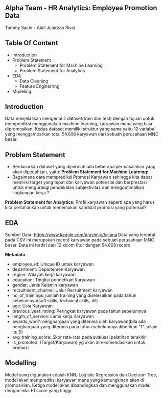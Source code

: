 ## Alpha Team - HR Analytics: Employee Promotion Data
Tommy Sachi - Aidil Junirzan Rivai


## Table Of Content

 - Introduction
 - Problem Statement
	 - Problem Statement for Machine Learning
	 - Problem Statement for Analytics
 - EDA
	 - Data Cleaning
	 - Feature Enginerring
 - Modeling

## Introduction
Data menjelaskan mengenai 2 dataset(train dan test) dengan tujuan untuk memprediksi menggunakan machine learning, karyawan mana yang bisa dipromosikan.
Kedua dataset memiliki struktur yang sama yaitu 12 variabel yang menggambarkan total 54.808 karyawan dari sebuah perusahaan MNC besar.
 

## Problem Statement
- Berdasarkan dataset yang diperolah ada beberapa permasalahan yang akan dipecahkan, yaitu:
**Problem Statement for Machine Learning:**
- Bagaimana cara memprediksi Promosi Karyawan sehingga kita dapat memiliki target yang tepat dari karyawan potensial dan berprestasi untuk mengurangi pendekatan subjektivitas dan mengoptimalkan lingkungan kerja ?

**Problem Statement for Analytics:**
Profil karyawan seperti apa yang harus kita pertahankan untuk menemukan kandidat promosi yang potensial?

## EDA
Sumber Data: https://www.kaggle.com/arashnic/hr-ana
Data yang tercatat pada CSV ini merupakan record karyawan pada sebuah perusahaan MNC besar. Data ini terdiri dari 12 kolom fitur dengan 54.808 record

**Metadata**

- employee_id: Unique ID untuk karyawan
- department: Departemen Karyawan
- region: Wilayah kerja karyawan
- education: Tingkat pendidikan Karyawan
- gender: Jenis Kelamin karyawan
- recruitment_channel: Jalur Recruitment karyawan
- no_of_trainings: jumlah training yang diselesaikan pada tahun sebelumnya(soft skills, technical skills, dll)
- age: Usia Karyawan
- previous_year_rating: Peringkat karyawan pada tahun sebelumnya
- length_of_service: Lama kerja Karyawan
- awards_won?: penghargaan yang diterima oleh karyawan(bila ada penghargaan yang diterima pada tahun sebelumnya diberikan "1" selain itu 0)
- avg_training_score: Skor rata-rata pada evaluasi pelatihan terakhir
- is_promoted: (Target/Karyawan) yg akan direkomendasikan untuk promosi

## Modelling
Model yang digunakan adalah KNN, Logistic Regression dan Decision Tree, model akan memprediksi karyawan mana yang kemungkinan akan di promosikian. Ketiga model akan dibandingkan dan menggunakan model dengan nilai F1 score yang tinggi.

